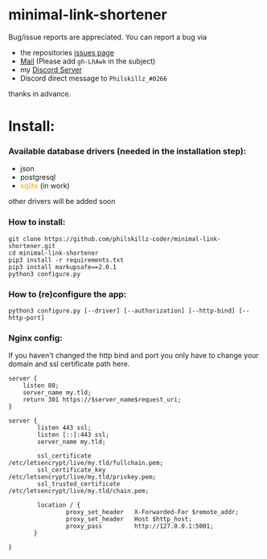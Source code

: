 # minimal-link-shortener

Bug/issue reports are appreciated.
You can report a bug via
- the repositories [issues page](https://github.com/philskillz-coder/minimal-link-shortener/issues)
- [Mail](mailto:philipp@theskz.dev) (Please add `gh-LhAwk` in the subject)
- my [Discord Server](https://discord.gg/QjntPW9fHc)
- Discord direct message to `Philskillz_#0266`

thanks in advance.

# Install:
### Available database drivers (needed in the installation step):
- json
- postgresql
- <font color="orange">sqlite</font> (in work)

other drivers will be added soon


### How to install:
````
git clone https://github.com/philskillz-coder/minimal-link-shortener.git
cd minimal-link-shortener
pip3 install -r requirements.txt
pip3 install markupsafe==2.0.1
python3 configure.py
````

### How to (re)configure the app:
````
python3 configure.py [--driver] [--authorization] [--http-bind] [--http-port]
````

### Nginx config:
If you haven't changed the http bind and port you only have to change your domain and ssl certificate path here.
````
server {
    listen 80;
    server_name my.tld;
    return 301 https://$server_name$request_uri;
}

server {
        listen 443 ssl;
        listen [::]:443 ssl;
        server_name my.tld;

        ssl_certificate          /etc/letsencrypt/live/my.tld/fullchain.pem;
        ssl_certificate_key      /etc/letsencrypt/live/my.tld/privkey.pem;
        ssl_trusted_certificate  /etc/letsencrypt/live/my.tld/chain.pem;

        location / {
                proxy_set_header   X-Forwarded-For $remote_addr;
                proxy_set_header   Host $http_host;
                proxy_pass         http://127.0.0.1:5001;
       }

}
````
